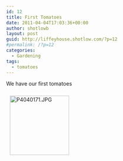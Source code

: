 ```yaml
---
id: 12
title: First Tomatoes
date: 2011-04-04T17:03:36+00:00
author: shotlowb
layout: post
guid: http://liffeyhouse.shotlow.com/?p=12
#permalink: /?p=12
categories:
  - Gardening
tags:
  - tomatoes
---
```

We have our first tomatoes

<a rel="lightbox[2011-3-1-18-6-11]" href="http://lh3.ggpht.com/_UnHIABd3xdI/TZnXrLjJTKI/AAAAAAAAAJY/juFljUzS-Zs/P4040171.JPG?imgmax=640"><img class="pie-img" style="margin: 10px 10px 10px 10px;" src="http://lh3.ggpht.com/_UnHIABd3xdI/TZnXrLjJTKI/AAAAAAAAAJY/juFljUzS-Zs/s160-c/P4040171.JPG" alt="P4040171.JPG" width="160" height="160" /></a>
